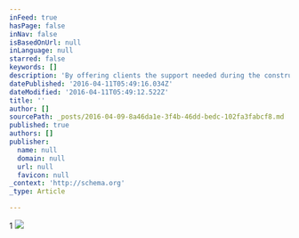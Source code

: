 ```yaml
---
inFeed: true
hasPage: false
inNav: false
isBasedOnUrl: null
inLanguage: null
starred: false
keywords: []
description: 'By offering clients the support needed during the construction of their new home we are able to stretch beyond the scope of traditional architecture and into matters related to landscapes, interior design and pool or water features.'
datePublished: '2016-04-11T05:49:16.034Z'
dateModified: '2016-04-11T05:49:12.522Z'
title: ''
author: []
sourcePath: _posts/2016-04-09-8a46da1e-3f4b-46dd-bedc-102fa3fabcf8.md
published: true
authors: []
publisher:
  name: null
  domain: null
  url: null
  favicon: null
_context: 'http://schema.org'
_type: Article

---
```

1
![](https://the-grid-user-content.s3-us-west-2.amazonaws.com/a32c1cf8-d6d9-44c1-8f2e-90985ad57b95.jpg)